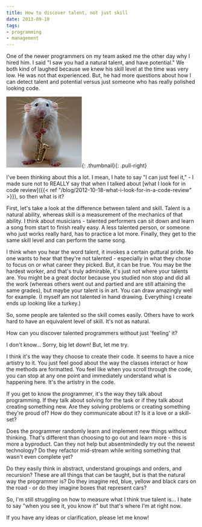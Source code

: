 ```yaml
---
title: How to discover talent, not just skill
date: 2013-09-10
tags:
- programming
- management
---
```

One of the newer programmers on my team asked me the other day why I hired him.  I said "I saw you had a natural talent, and have potential."  We both kind of laughed because we knew his skill level at the time was very low.  He was not that experienced.  But, he had more questions about how I can detect talent and potential versus just someone who has really polished looking code.

<!--more-->

[![talented](/uploads/2013/talented.jpg)](/uploads/2013/talented.jpg){: .thumbnail}{: .pull-right}

I've been thinking about this a lot.  I mean, I hate to say "I can just feel it," - I made sure not to REALLY say that when I talked about [what I look for in code review]({{< ref "/blog/2012-10-18-what-i-look-for-in-a-code-review" >}}), so then what is it?

First, let's take a look at the difference between talent and skill.  Talent is a natural ability, whereas skill is a measurement of the mechanics of that ability.  I think about musicians - talented performers can sit down and learn a song from start to finish really easy.  A less talented person, or someone who just works really hard, has to practice a lot more.  Finally, they get to the same skill level and can perform the same song.  

I think when you hear the word talent, it invokes a certain guttural pride.  No one wants to hear that they're not talented - especially in what they chose to focus on or what career they picked.  But, it can be true.  You may be the hardest worker, and that's truly admirable, it's just not where your talents are.  You might be a great doctor because you studied non stop and did all the work (whereas others went out and partied and are still attaining the same grades), but maybe your talent is in art.  You can draw amazingly well for example.  (I myself am not talented in hand drawing.  Everything I create ends up looking like a turkey.)

So, some people are talented so the skill comes easily.  Others have to work hard to have an equivalent level of skill.  It's not as natural.

How can you discover talented programmers without just 'feeling' it?

I don't know...  Sorry, big let down!  But, let me try.

I think it's the way they choose to create their code.  It seems to have a nice artistry to it.  You just feel good about the way the classes interact or how the methods are formatted.  You feel like when you scroll through the code, you can stop at any one point and immediately understand what is happening here.  It's the artistry in the code.

If you get to know the programmer, it's the way they talk about programming.  If they talk about solving for the task or if they talk about creating something new.  Are they solving problems or creating something they're proud of?  How do they communicate about it?  Is it a love or a skill-set?

Does the programmer randomly learn and implement new things without thinking.  That's different than choosing to go out and learn more - this is more a byproduct.  Can they not help but absentmindedly try out the newest technology?  Do they refactor mid-stream while writing something that wasn't even complete yet?  

Do they easily think in abstract, understand groupings and orders, and recursion?  These are all things that can be taught, but is that the natural way the programmer is?  Do they imagine red, blue, yellow and black cars on the road - or do they imagine boxes that represent cars?

So, I'm still struggling on how to measure what I think true talent is... I hate to say "when you see it, you know it" but that's where I'm at right now.

If you have any ideas or clarification, please let me know!
